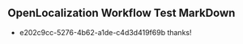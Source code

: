 ## OpenLocalization Workflow Test MarkDown
* e202c9cc-5276-4b62-a1de-c4d3d419f69b 
thanks!<!--HONumber=Mar16_HO2-->
